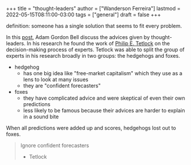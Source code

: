 +++
title = "thought-leaders"
author = ["Wanderson Ferreira"]
lastmod = 2022-05-15T08:11:00-03:00
tags = ["general"]
draft = false
+++

definition: someone has a single solution that seems to fit every problem.

In this [post](https://earthly.dev/blog/thought-leaders/), Adam Gordon Bell discuss the advices given by thought-leaders. In
his research he found the work of [Philip E. Tetlock](https://scholar.google.com/citations?user=CJjf6H0AAAAJ&hl=en) on the decision-making
process of experts. Tetlock was able to split the group of experts in his
research broadly in two groups: the hedgehogs and foxes.

-   hedgehog
    -   has one big idea like "free-market capitalism" which they use as a lens to look at many issues
    -   they are "confident forecasters"
-   foxes
    -   they have complicated advice and were skeptical of even their own predictions
    -   less likely to be famous because their advices are harder to explain in a sound bite

When all predictions were added up and scores, hedgehogs lost out to foxes.

> Ignore confident forecasters
>
> -   Tetlock
